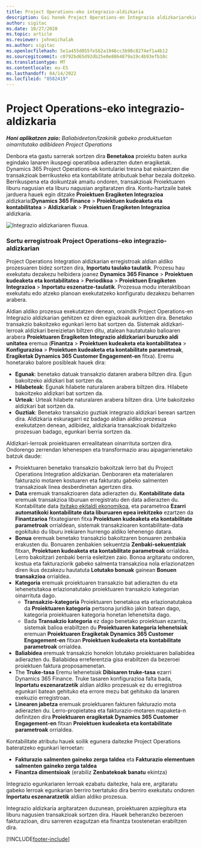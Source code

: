 ```yaml
---
title: Project Operations-eko integrazio-aldizkaria
description: Gai honek Project Operations-en Integrazio aldizkariarekin lan egiteari buruzko informazioa eskaintzen du.
author: sigitac
ms.date: 10/27/2020
ms.topic: article
ms.reviewer: johnmichalak
ms.author: sigitac
ms.openlocfilehash: 5e1a455d055fe562a1946cc3b90c8274ef1a4b12
ms.sourcegitcommit: c0792bd65d92db25e0e8864879a19c4b93efb10c
ms.translationtype: MT
ms.contentlocale: eu-ES
ms.lasthandoff: 04/14/2022
ms.locfileid: "8582419"
---
```

# <a name="integration-journal-in-project-operations"></a>Project Operations-eko integrazio-aldizkaria

_**Honi aplikatzen zaio:** Baliabideetan/Izakinik gabeko produktuetan oinarritutako adibideen Project Operations_

Denbora eta gastu sarrerak sortzen dira **Benetakoa** proiektu baten aurka egindako lanaren ikuspegi operatiboa adierazten duten eragiketak. Dynamics 365 Project Operations-ek kontulariei tresna bat eskaintzen die transakzioak berrikusteko eta kontabilitate atributuak behar bezala doitzeko. Berrikuspena eta doikuntzak amaitu ondoren, transakzioak Proiektuaren liburu nagusian eta liburu nagusian argitaratzen dira. Kontu-hartzaile batek jarduera hauek egin ditzake **Proiektuen Eragiketen Integrazioa** aldizkaria(**Dynamics 365 Finance** > **Proiektuen kudeaketa eta kontabilitatea** > **Aldizkariak** > **Proiektuen Eragiketen Integrazioa** aldizkaria.

![Integrazio aldizkariaren fluxua.](./media/IntegrationJournal.png)

### <a name="create-records-in-the-project-operations-integration-journal"></a>Sortu erregistroak Project Operations-eko integrazio-aldizkarian

Project Operations Integration aldizkarian erregistroak aldian aldiko prozesuaren bidez sortzen dira, **Inportatu taulako taulatik**. Prozesu hau exekutatu dezakezu helbidera joanez **Dynamics 365 Finance** > **Proiektuen kudeaketa eta kontabilitatea** > **Periodikoa** > **Proiektuen Eragiketen Integrazioa** > **Inportatu eszenatze-taulatik**. Prozesua modu interaktiboan exekutatu edo atzeko planoan exekutatzeko konfiguratu dezakezu beharren arabera.

Aldian aldiko prozesua exekutatzen denean, oraindik Project Operations-en Integrazio aldizkarian gehitzen ez diren egiazkoak aurkitzen dira. Benetako transakzio bakoitzeko egunkari lerro bat sortzen da.
Sistemak aldizkari-lerroak aldizkari bereizietan biltzen ditu, atalean hautatutako balioaren arabera **Proiektuaren Eragiketen Integrazio aldizkariari buruzko aldi unitatea** eremua (**Finantza** > **Proiektuen kudeaketa eta kontabilitatea** > **Konfigurazioa** > **Proiektuen kudeaketa eta kontabilitate parametroak**, **Eragiketak Dynamics 365 Customer Engagement-en** fitxa). Eremu honetarako balore posibleak hauek dira:

  - **Egunak**: benetako datuak transakzio dataren arabera biltzen dira. Egun bakoitzeko aldizkari bat sortzen da.
  - **Hilabeteak**: Egunak hilabete naturalaren arabera biltzen dira. Hilabete bakoitzeko aldizkari bat sortzen da.
  - **Urteak**: Urteak hilabete naturalaren arabera biltzen dira. Urte bakoitzeko aldizkari bat sortzen da.
  - **Guztiak**: Benetako transakzio guztiak integrazio aldizkari berean sartzen dira. Aldizkaria eskuragarri ez badago aldian aldiko prozesua exekutatzen denean, adibidez, aldizkaria transakzioak bidaltzeko prozesuan badago, egunkari berria sortzen da.

Aldizkari-lerroak proiektuaren errealitatean oinarrituta sortzen dira. Ondorengo zerrendan lehenespen eta transformazio arau aipagarrienetako batzuk daude:

  - Proiektuaren benetako transakzio bakoitzak lerro bat du Project Operations Integration aldizkarian. Denboraren eta materialaren fakturazio motaren kostuaren eta fakturatu gabeko salmenten transakzioak linea desberdinetan agertzen dira.
  - **Data** eremuak transakzioaren data adierazten du. **Kontabilitate data** eremuak transakzioa liburuan erregistratu den data adierazten du. Kontabilitate data [itxitako ekitaldi ekonomikoa](/dynamics365/finance/general-ledger/close-general-ledger-at-period-end), eta parametroa **Ezarri automatikoki kontabilitate data liburuaren epea irekitzeko** ezartzen da **Finantzarioa** fitxategiaren fitxa **Proiektuen kudeaketa eta kontabilitate parametroak** orrialdean, sistemak transakzioaren kontabilitate-data egokituko du liburu irekiaren hurrengo aldiko lehenengo datara.
  - **Bonua** eremuak benetako transakzio bakoitzaren bonuaren zenbakia erakusten du. Bonuaren zenbakien sekuentzia **Zenbaki-sekuentziak** fitxan, **Proiektuen kudeaketa eta kontabilitate parametroak** orrialdea. Lerro bakoitzari zenbaki berria esleitzen zaio. Bonoa argitaratu ondoren, kostua eta fakturaziorik gabeko salmenta transakzioa nola erlazionatzen diren ikus dezakezu hautatuta **Lotutako bonuak** gainean **Bonuen transakzioa** orrialdea.
  - **Kategoria** eremuak proiektuaren transakzio bat adierazten du eta lehenetsitakoa erlazionatutako proiektuaren transakzio kategorian oinarrituta dago.
    - **Transakzio-kategoria** Proiektuaren benetakoa eta erlazionatutakoa da **Proiektuaren kategoria** pertsona juridiko jakin batean dago, kategoria proiektuaren kategoria honetan lehenetsita dago.
    - Bada **Transakzio kategoria** ez dago benetako proiektuan ezarrita, sistemak balioa erabiltzen du **Proiektuaren kategoria lehenetsiak** eremuan **Proiektuaren Eragiketak Dynamics 365 Customer Engagement-en** fitxan **Proiektuen kudeaketa eta kontabilitate parametroak** orrialdea.
  - **Baliabidea** eremuak transakzio honekin lotutako proiektuaren baliabidea adierazten du. Baliabidea erreferentzia gisa erabiltzen da bezeroei proiektuen faktura proposamenetan.
  - The **Truke-tasa** Eremu lehenetsiak **Dibisaren truke-tasa** ezarri Dynamics 365 Finance. Truke tasaren konfigurazioa falta bada, **Inportatu eszenaratzetik** aldian aldiko prozesuak ez du erregistroa egunkari batean gehituko eta errore mezu bat gehituko da lanaren exekuzio erregistroan.
  - **Linearen jabetza** eremuak proiektuaren fakturen fakturazio mota adierazten du. Lerro-propietatea eta fakturazio-motaren mapaketa-n definitzen dira **Proiektuaren eragiketak Dynamics 365 Customer Engagement-en** fitxan **Proiektuen kudeaketa eta kontabilitate parametroak** orrialdea.

Kontabilitate atributu hauek soilik egunera daitezke Project Operations bateratzeko egunkari lerroetan:

- **Fakturazio salmenten gaineko zerga taldea** eta **Fakturazio elementuen salmenten gaineko zerga taldea**
- **Finantza dimentsioak** (erabiliz **Zenbatekoak banatu** ekintza)

Integrazio egunkariaren lerroak ezabatu daitezke, hala ere, argitaratu gabeko lerroak egunkarian berriro txertatuko dira berriro exekutatu ondoren **Inportatu eszenaratzetik** aldian aldiko prozesua.

Integrazio aldizkaria argitaratzen duzunean, proiektuaren azpiegitura eta liburu nagusien transakzioak sortzen dira. Hauek beheranzko bezeroen fakturazioan, diru sarreren ezagutzan eta finantza txostenetan erabiltzen dira.


[!INCLUDE[footer-include](../includes/footer-banner.md)]
